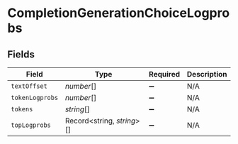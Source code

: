 # CompletionGenerationChoiceLogprobs


## Fields

| Field                      | Type                       | Required                   | Description                |
| -------------------------- | -------------------------- | -------------------------- | -------------------------- |
| `textOffset`               | *number*[]                 | :heavy_minus_sign:         | N/A                        |
| `tokenLogprobs`            | *number*[]                 | :heavy_minus_sign:         | N/A                        |
| `tokens`                   | *string*[]                 | :heavy_minus_sign:         | N/A                        |
| `topLogprobs`              | Record<string, *string*>[] | :heavy_minus_sign:         | N/A                        |